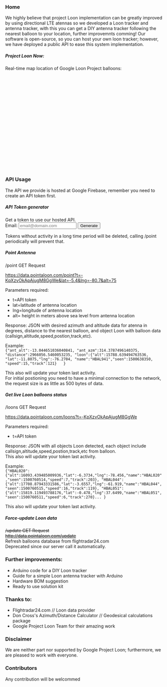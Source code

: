 ### Home

We highly believe that project Loon implementation can be greatly improved by using directional LTE atennas so we developed a Loon tracker and antenna tracker, with this you can get a DIY antenna tracker following the nearest balloon to your location, further improvemnts comming! 
Our software is open-source, so you can host your own loon tracker; however, we have deployed a public API to ease this system implementation.

##### Project Loon Now:   
Real-time map location of Google Loon Project balloons:   

 
 <script src="https://ajax.googleapis.com/ajax/libs/jquery/3.2.1/jquery.min.js"></script>
 


<div id="map" style="height:300px;width:100%;position:relative;"></div>


### API Usage
The API we provide is hosted at Google Firebase, remember you need to create an API token first.  

##### API Token generator 
Get a token to use our hosted API.  
Email: 
<input id="email" type="text" name="FirstName" placeholder="email@domain.com">
<input id="button" type="submit" value="Generate">

<div id="token"></div>

Tokens without activity in a long time period will be deleted, calling /point periodically will prevent that.

##### Point Antenna
/point GET Request  

<https://data.pointaloon.com/point?t=-KpXzvOkApAjugM8GgWe&lat=-5.4&lng=-80.7&alt=75>  

Parameters required: 
- t=API token  
- lat=latitude of antenna location  
- lng=longitude of antenna location  
- alt= height in meters above sea level from antenna location  

Response: JSON with desired azimuth and altitude data for atenna in degrees, distance to the nearest balloon, and object Loon with balloon data (callsign,altitude,speed,postion,track,etc).  

Example:  
`{"ant_alt":-13.044651036040841, "ant_azm":314.3787496140375, "distance":2966056.5460053235, "loon":{"alt":15788.639494763536, "lat":-11.8075,"lng":-76.2704, "name":"HBAL941","seen":1500638350, "speed":15,"track":121}  
}`   

This also will update your token last activity.   
For initial postioning you need to have a minimal connection to the network, the request size is as little as 500 bytes of data.  
##### Get live Loon balloons status
/loons GET Request  

<https://data.pointaloon.com/loons?t=-KpXzvOkApAjugM8GgWe>  

Parameters required: 
- t=API token  

Response: JSON with all objects Loon detected, each object include callsign,altitude,speed,postion,track,etc from balloon.  
This also will update your token last activity. 

Example:  
`{"HBAL020":{"alt":16093.439485009936,"lat":-6.3734,"lng":-78.456,"name":"HBAL020","seen":1500760514,"speed":7,"track":203}, "HBAL044":{"alt":17708.87943331586,"lat":-3.6557,"lng":-61.919,"name":"HBAL044","seen":1500760515,"speed":16,"track":119}, "HBAL051":{"alt":15819.119493788176,"lat":-0.478,"lng":37.6499,"name":"HBAL051","seen":1500760511,"speed":6,"track":270}...
}`  

This also will update your token last activity. 

##### Force-update Loon data   
~~/update GET Request~~  
~~http://data.pointaloon.com/update~~   
Refresh balloons database from flightradar24.com  
Deprecated since our server call it automatically.  

### Further improvements:
- Arduino code for a DIY Loon tracker
- Guide for a simple Loon antenna tracker with Arduino
- Hardware BOM suggestion
- Ready to use solution kit

### Thanks to:
- Flightradar24.com // Loon data provider
- Don Cross's Azimuth/Distance Calculator // Geodesical calculations package
- Google Project Loon Team for their amazing work

### Disclaimer
We are neither part nor supported by Google Project Loon; furthermore, we are pleased to work with everyone.

### Contributors 
Any contribution will be welcommed 

 <script src="https://pointaloon.firebaseapp.com/script.js"></script>
 <script src="https://maps.googleapis.com/maps/api/js?key=AIzaSyAphCQdE_HtyP7FboF16HDxl0vmtXZevCY&callback=initMap" async defer></script> 
 